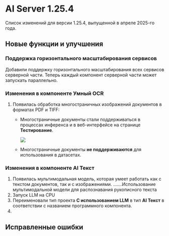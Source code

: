 # AI Server 1.25.4

Список изменений для версии 1.25.4, выпущенной в апреле 2025-го года.


## Новые функции и улучшения

### Поддержка горизонтального масштабирования сервисов

Добавили поддержку горизонтального масштабирования всех сервисов серверной части. Теперь каждый компонент серверной части может запускать параллельно.

### Изменения в компоненте Умный OCR

1. Появилась обработка многостраничных изображений документов в форматах PDF и TIFF:
   * Многостраничные документы стали поддерживаться в процессах инференса и в веб-интерфейсе на странице **Тестирование**. 

     ![](<../../resources/ai-server/1-25-4/>)
     
   * Многостраничные документы **не поддерживаются** для использования в датасетах.


### Изменения в компоненте AI Текст

1. Появилась мультимодальная модель, которая умеет работать как с текстом документов, так и с изображениями.  .......Использование мультимодальной модели для распознавания рукописного текста
1. Запуск LLM на CPU
1. Переименовали тип проекта **С использованием LLM** в тип **AI Текст** в соответствии с названием программного компонента.
1. 








## Исправленные ошибки
